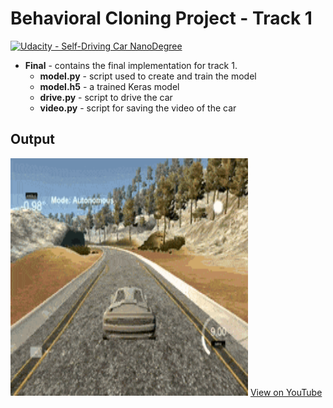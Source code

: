# Behavioral Cloning Project - Track 1

[![Udacity - Self-Driving Car NanoDegree](https://s3.amazonaws.com/udacity-sdc/github/shield-carnd.svg)](http://www.udacity.com/drive)

- **Final** - contains the final implementation for track 1.
  - **model.py** - script used to create and train the model
  - **model.h5** - a trained Keras model
  - **drive.py** - script to drive the car
  - **video.py** - script for saving the video of the car

## Output
<img src="images/beh1.gif" style="width:380px;height:380px;">
<a href="https://youtu.be/b9PGJEJ0_Yg" target="_blank">View on YouTube</a>
